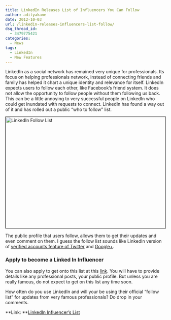 ```yaml
---
title: LinkedIn Releases List of Influencers You Can Follow
author: adityakane
date: 2012-10-03
url: /linkedin-releases-influencers-list-follow/
dsq_thread_id:
  - 3479775421
categories:
  - News
tags:
  - LinkedIn
  - New Features
---
```

LinkedIn as a social network has remained very unique for professionals. Its focus on helping professionals network, instead of connecting friends and family has helped it chart a unique identity and relevance for itself. LinkedIn expects users to follow each other, like Facebook’s friend system. It does not allow the opportunity to follow people without them following us back. This can be a little annoying to very successful people on LinkedIn who could get inundated with requests to connect. LinkedIn has found a way out of it and has rolled out a public “who to follow” list.

[<img class="alignnone  wp-image-65087" style="border: 1px solid black;" title="LinkedIn's Influencers List" src="http://cdn.devilsworkshop.org/files/2012/10/LinkedIn_Follow_List.png" alt="LinkedIn Follow List" width="592" height="350" />][1]

The public profile that users follow, allows them to get their updates and even comment on them. I guess the follow list sounds like LinkedIn version of [verified accounts feature of Twitter][2] and [Google+][3].

### Apply to become a Linked In Influencer

You can also apply to get onto this list at this <a href="http://partner.linkedin.com/influencer/" onclick="_gaq.push(['_trackEvent', 'outbound-article', 'http://partner.linkedin.com/influencer/', 'link']);" >link</a>. You will have to provide details like any professional posts, your public profile. But unless you are really famous, do not expect to get on this list any time soon.

How often do you use LinkedIn and will your be using their official “follow list” for updates from very famous professionals? Do drop in your comments.

**Link: **<a href="http://www.linkedin.com/today/post/whoToFollow" onclick="_gaq.push(['_trackEvent', 'outbound-article', 'http://www.linkedin.com/today/post/whoToFollow', 'LinkedIn Influencer&#8217;s List']);" >LinkedIn Influencer&#8217;s List</a>

 [1]: http://cdn.devilsworkshop.org/files/2012/10/LinkedIn_Follow_List.png
 [2]: http://devilsworkshop.org/how-to-verify-your-twitter-account/ "How to verify your Twitter account"
 [3]: http://devilsworkshop.org/google-twitter-verified-sign-celebrities/ "Google+ introduces verified accounts"
